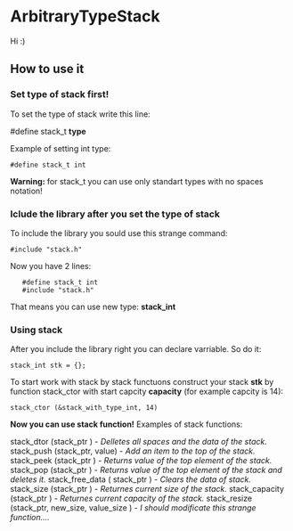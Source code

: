# ArbitraryTypeStack
  Hi :)
  ## How to use it

  ### Set type of stack first!

   To set the type of stack write this line:

   #define stack_t **type**
    
   Example of setting int type:
   
   ```#define stack_t int```
   
   **Warning:** for stack_t you can use only standart types with no spaces notation!

  ### Iclude the library after you set the type of stack

   To include the library you sould use this strange command:

   ```#include "stack.h"```
   
   Now you have 2 lines:
   ```
      #define stack_t int
      #include "stack.h"
   ```
      
   That means you can use new type: **stack_int**
   
  ### Using stack
   After you include the library right you can declare varriable. So do it:
   
   ```stack_int stk = {};```
   
   To start work with stack by stack functuons construct your stack **stk** by function stack_ctor with start capcity **capacity** (for example capcity is 14):
   
   ```stack_ctor (&stack_with_type_int, 14)```
   
   **Now you can use stack function!**
   Examples of stack functions: 
   
   stack_dtor      (stack_ptr       ) - *Delletes all spaces and the data of the stack.* 
   stack_push      (stack_ptr, value) - *Add an item to the top of the stack.*
   stack_peek      (stack_ptr       ) - *Returns value of the top element of the stack.*
   stack_pop       (stack_ptr       ) - *Returns value of the top element of the stack and deletes it.*
   stack_free_data ( stack_ptr      ) - *Clears the data of stack.*
   stack_size      (stack_ptr       ) - *Returnes current size of the stack.*
   stack_capacity  (stack_ptr       ) - *Returnes current capacity of the stack.*
   stack_resize    (stack_ptr, 
                    new_size, 
                    value_size      ) - *I should modificate this strange function....*

   
    
